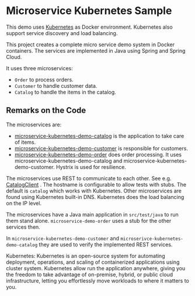 Microservice Kubernetes Sample
=====================

This demo uses [Kubernetes](https://kubernetes.io/) as Docker
environment. Kubernetes also support service discovery and load
balancing. 

This project creates a complete micro service demo system in Docker
containers. The services are implemented in Java using Spring and
Spring Cloud.

It uses three microservices:
- `Order` to process orders.
- `Customer` to handle customer data.
- `Catalog` to handle the items in the catalog.


Remarks on the Code
-------------------

The microservices are:

- [microservice-kubernetes-demo-catalog](microservice-kubernetes-demo/microservice-kubernetes-demo-catalog) is the application to take care of items.
- [microservice-kubernetes-demo-customer](microservice-kubernetes-demo/microservice-kubernetes-demo-customer) is responsible for customers.
- [microservice-kubernetes-demo-order](microservice-kubernetes-demo/microservice-kubernetes-demo-order) does order processing. It uses
  microservice-kubernetes-demo-catalog and microservice-kubernetes-demo-customer.
  Hystrix is used for resilience.

The microservices use REST to communicate to each other.
See e.g. [CatalogClient](microservice-kubernetes-demo/microservice-kubernetes-demo-order/src/main/java/com/ewolff/microservice/order/clients/CatalogClient.java) .
The hostname is configurable to allow tests with stubs.
The default is `catalog` which works with Kubernetes.
Other microservices are found using Kubernetes built-in DNS.
Kubernetes does the load balancing on the IP level.

The microservices have a Java main application in `src/test/java` to
run them stand alone. `microservice-demo-order` uses a stub for the
other services then. 

In `microservice-kubernetes-demo-customer` and `microserivce-kubernetes-demo-catalog` they are used to verify the implemented
REST services.


Kubernetes:
Kubernetes is an open-source system for automating deployment, operations, and scaling of containerized applications using cluster system. Kubernetes allow run the application anywhere, giving you the freedom to take advantage of on-premise, hybrid, or public cloud infrastructure, letting you effortlessly move workloads to where it matters to you.
